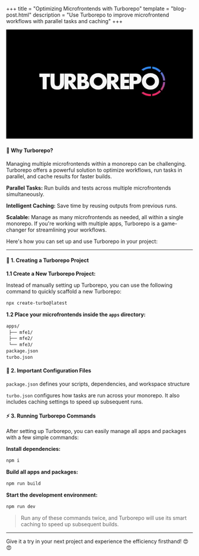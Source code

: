 +++
title = "Optimizing Microfrontends with Turborepo"
template = "blog-post.html"
description = "Use Turborepo to improve microfrontend workflows with parallel tasks and caching"
+++

![blog-cover](/images/blog/2024-10-04/turborepo.png)

<h4><b>🧐 Why Turborepo?</b></h4>

Managing multiple microfrontends within a monorepo can be challenging. Turborepo offers a powerful solution to optimize workflows, run tasks in parallel, and cache results for faster builds.

<b>Parallel Tasks:</b> Run builds and tests across multiple microfrontends simultaneously.

<b>Intelligent Caching:</b> Save time by reusing outputs from previous runs.

<b>Scalable:</b> Manage as many microfrontends as needed, all within a single monorepo.
If you're working with multiple apps, Turborepo is a game-changer for streamlining your workflows.

Here's how you can set up and use Turborepo in your project:

---

<h4><b>🔧 1. Creating a Turborepo Project</b></h4>

<b>1.1 Create a New Turborepo Project:</b> 

Instead of manually setting up Turborepo, you can use the following command to quickly scaffold a new Turborepo:

```sh
npx create-turbo@latest
```

<b>1.2 Place your microfrontends inside the `apps` directory:</b> 

```sh
apps/
 ├── mfe1/
 ├── mfe2/
 └── mfe3/
package.json
turbo.json
```
<h4><b>📄 2. Important Configuration Files</b></h4>

`package.json` defines your scripts, dependencies, and workspace structure

`turbo.json` configures how tasks are run across your monorepo. It also includes caching settings to speed up subsequent runs.

<h4><b>⚡ 3. Running Turborepo Commands</b></h4>
After setting up Turborepo, you can easily manage all apps and packages with a few simple commands:

<b>Install dependencies:</b>
```sh
npm i 
```

<b>Build all apps and packages:</b>
```sh
npm run build 
```

<b>Start the development environment:</b>
```sh
npm run dev 
```

> Run any of these commands twice, and Turborepo will use its smart caching to speed up subsequent builds.

---

Give it a try in your next project and experience the efficiency firsthand! 😍😍
